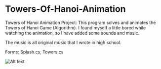 # Towers-Of-Hanoi-Animation
Towers of Hanoi Animation Project: 
This program solves and animates the Towers of Hanoi Game (Algorithm).
I found myself a little bored while watching the animation, so I have added some sounds and music.

The music is all original music that I wrote in high school. 

Forms: Splash.cs, Towers.cs

![Alt text](https://github.com/jessboss80/Towers-Of-Hanoi_Animation/blob/master/bin/hanoi.png)
